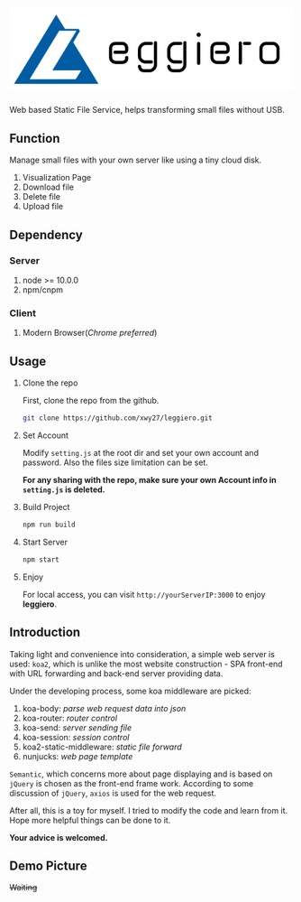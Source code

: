 # ![Leggiero](./bin/static/image/logo.png)

Web based Static File Service, helps transforming small files without USB.

## Function

Manage small files with your own server like using a tiny cloud disk.

1. Visualization Page
1. Download file
1. Delete file
1. Upload file

## Dependency

### Server

1. node >= 10.0.0
2. npm/cnpm

### Client

1. Modern Browser(*Chrome preferred*)

## Usage

1. Clone the repo
   
   First, clone the repo from the github.
   ```bash
   git clone https://github.com/xwy27/leggiero.git
   ```
2. Set Account
   
    Modify `setting.js` at the root dir and set your own account and password.
    Also the files size limitation can be set. 

    **For any sharing with the repo, make sure your own Account info in `setting.js` is deleted.**
3. Build Project

    ```bash
    npm run build
    ```

4. Start Server
  
    ```bash
    npm start
    ```
5. Enjoy

    For local access, you can visit `http://yourServerIP:3000` to enjoy **leggiero**.

## Introduction

Taking light and convenience into consideration, a simple web server is used: `koa2`, which is unlike the most website construction - SPA front-end with URL forwarding and back-end server providing data.

Under the developing process, some koa middleware are picked:

1. koa-body:  *parse web request data into json*
2. koa-router:  *router control*
3. koa-send:  *server sending file*
4. koa-session:  *session control*
5. koa2-static-middleware:  *static file forward*
6. nunjucks:  *web page template*

`Semantic`, which concerns more about page displaying and is based on `jQuery` is chosen as the front-end frame work. According to some discussion of `jQuery`, `axios` is used for the web request.

After all, this is a toy for myself. I tried to modify the code and learn from it. Hope more helpful things can be done to it. 

**Your advice is welcomed.**

## Demo Picture

~~Waiting~~
